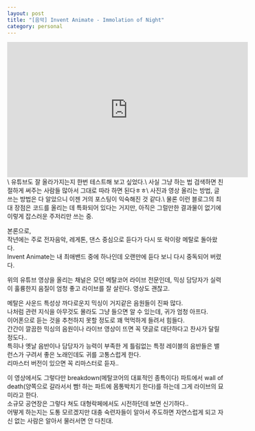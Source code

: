 ```yaml
---
layout: post
title: "[음악] Invent Animate - Immolation of Night"
category: personal
---
```

<iframe width="560" height="315" src="https://www.youtube.com/embed/A1Fvd_1e3Ws" frameborder="0" allowfullscreen></iframe>\
유튜브도 잘 올라가지는지 한번 테스트해 보고 싶었다.\
사실 그냥 하는 법 검색하면 친절하게 써주는 사람들 많아서 그대로 따라 하면 된다ㅎㅎ\
사진과 영상 올리는 방법, 글 쓰는 방법은 다 알았으니 이젠 거의 포스팅이 익숙해진 것 같다.\
물론 이런 블로그의 최대 장점은 코드를 올리는 데 특화되어 있다는 거지만,
아직은 그럴만한 결과물이 없기에 이렇게 잡스러운 주저리만 쓰는 중.


본론으로,\
작년에는 주로 전자음악, 레게톤, 댄스 중심으로 듣다가
다시 또 락이랑 메탈로 돌아왔다.\
Invent Animate는 내 최애밴드 중에 하나인데 오랜만에 듣다 보니 다시 중독되어 버렸다.


위의 유튜브 영상을 올리는 채널은 모던 메탈코어 라이브 전문인데, 믹싱 담당자가 실력이 훌륭한지 음질이 엄청 좋고 라이브를 잘 살린다. 영상도 괜찮고.

메탈은 사운드 특성상 까다로운지 믹싱이 거지같은 음원들이 진짜 많다.\
나처럼 관련 지식을 아무것도 몰라도 그냥 들으면 알 수 있는데, 귀가 엄청 아프다.\
이어폰으로 듣는 것을 추천하지 못할 정도로 꽤 먹먹하게 들려서 힘들다.\
간간이 깔끔한 믹싱의 음원이나 라이브 영상이 뜨면 꼭 댓글로 대단하다고 찬사가 달릴 정도다.. \
특히나 옛날 음반이나 담당자가 능력이 부족한 게 틀림없는 특정 레이블의 음반들은 밸런스가 구려서 좋은 노래인데도 귀를 고통스럽게 한다.\
리마스터 버전이 있으면 꼭 리마스터로 듣자..


이 영상에서도 그렇다만 breakdown(메탈코어의 대표적인 종특이다) 파트에서 wall of death(양쪽으로 갈라서서 빰! 하는 파트에 몸통박치기 한다)를 하는데 그게 라이브의 묘미라고 한다.\
소규모 공연장은 그렇다 쳐도 대형락페에서도 시전하던데 보면 신기하다..\
어떻게 하는지는 도통 모르겠지만 대충 숙련자들이 알아서 주도하면 자연스럽게 되고 자신 없는 사람은 알아서 물러서면 안 다친대.








